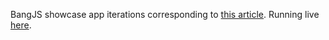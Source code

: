 BangJS showcase app iterations corresponding to [this article](http://bangjs.org/articles/building-functional-reactive-angular-apps-with-bangjs.html). Running live [here](http://bangjs.org/showcase/v1.html).